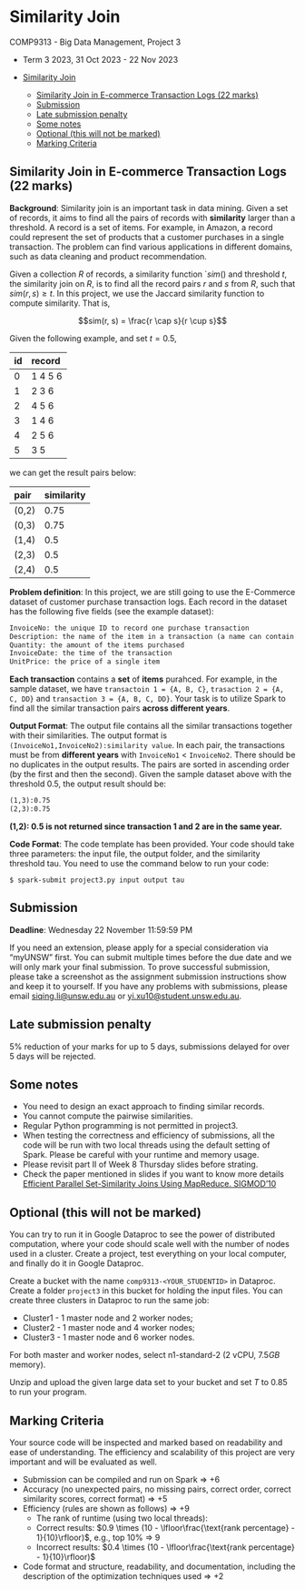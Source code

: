 # Similarity Join

COMP9313 - Big Data Management, Project 3
- Term 3 2023, 31 Oct 2023 - 22 Nov 2023

- [Similarity Join](#similarity-join)
  - [Similarity Join in E-commerce Transaction Logs (22 marks)](#similarity-join-in-e-commerce-transaction-logs-22-marks)
  - [Submission](#submission)
  - [Late submission penalty](#late-submission-penalty)
  - [Some notes](#some-notes)
  - [Optional (this will not be marked)](#optional-this-will-not-be-marked)
  - [Marking Criteria](#marking-criteria)


## Similarity Join in E-commerce Transaction Logs (22 marks)

**Background**: Similarity join is an important task in data mining. Given a set of records, it aims to find all the pairs of records with **similarity** larger than a threshold. A record is a set of items. For example, in Amazon, a record could represent the set of products that a customer purchases in a single transaction. The problem can find various applications in different domains, such as data cleaning and product recommendation. 

Given a collection $R$ of records, a similarity function `$sim()$ and threshold $t$, the similarity join on $R$, is to find all the record pairs $r$ and $s$ from $R$, such that $sim(r, s) \ge t$. In this project, we use the Jaccard similarity function to compute similarity. That is, 

~~~math
sim(r, s) = \frac{r \cap s}{r \cup s}
~~~

Given the following example, and set $t=0.5$, 

| id | record |
| :- | :----- |
|0|1 4 5 6|
|1|2 3 6|
|2|4 5 6|
|3|1 4 6|
|4|2 5 6|
|5|3 5|

we can get the result pairs below:

| pair | similarity |
| :--- | :--------- |
|(0,2)|0.75|
|(0,3)|0.75|
|(1,4)|0.5|
|(2,3)|0.5|
|(2,4)|0.5|

**Problem definition**: In this project, we are still going to use the E-Commerce dataset of customer purchase transaction logs. Each record in the dataset has the following five fields (see the example dataset): 

~~~txt
InvoiceNo: the unique ID to record one purchase transaction
Description: the name of the item in a transaction (a name can contain multiple characters)
Quantity: the amount of the items purchased
InvoiceDate: the time of the transaction
UnitPrice: the price of a single item
~~~

**Each transaction** contains a **set** of **items** purahced. For example, in the sample dataset, we have `transactoin 1 = {A, B, C}`, `trasaction 2 = {A, C, DD}` and `transaction 3 = {A, B, C, DD}`. Your task is to utilize Spark to find all the similar transaction pairs **across different years**. 

**Output Format**: The output file contains all the similar transactions together with their similarities. The output format is `(InvoiceNo1,InvoiceNo2):similarity value`. In each pair, the transactions must be from **different years** with `InvoiceNo1` $<$ `InvoiceNo2`. There should be no duplicates in the output results. The pairs are sorted in ascending order (by the first and then the second). Given the sample dataset above with the threshold $0.5$, the output result should be: 

~~~txt
(1,3):0.75
(2,3):0.75
~~~

**(1,2): 0.5 is not returned since transaction 1 and 2 are in the same year.**

**Code Format**: The code template has been provided. Your code should take three parameters: the input file, the output folder, and the similarity threshold tau. You need to use the command below to run your code: 

~~~console
$ spark-submit project3.py input output tau
~~~

## Submission

**Deadline**: Wednesday 22 November 11:59:59 PM

If you need an extension, please apply for a special consideration via “myUNSW” first. You can submit multiple times before the due date and we will only mark your final submission. To prove successful submission, please take a screenshot as the assignment submission instructions show and keep it to yourself. If you have any problems with submissions, please email siqing.li@unsw.edu.au or yi.xu10@student.unsw.edu.au. 

## Late submission penalty

5\% reduction of your marks for up to 5 days, submissions delayed for over 5 days will be rejected.

## Some notes

- You need to design an exact approach to finding similar records.
- You cannot compute the pairwise similarities.
- Regular Python programming is not permitted in project3.
- When testing the correctness and efficiency of submissions, all the code will be run with two local threads using the default setting of Spark. Please be careful with your runtime and memory usage.
- Please revisit part II of  Week 8 Thursday slides before strating. 
- Check the paper mentioned in slides if you want to know more details [Efficient Parallel Set-Similarity Joins Using MapReduce. SIGMOD’10](https://flamingo.ics.uci.edu/pub/sigmod10-vernica.pdf)

## Optional (this will not be marked)

You can try to run it in Google Dataproc to see the power of distributed computation, where your code should scale well with the number of nodes used in a cluster. Create a project, test everything on your local computer, and finally do it in Google Dataproc. 

Create a bucket with the name `comp9313-<YOUR_STUDENTID>` in Dataproc. Create a folder `project3` in this bucket for holding the input files. You can create three clusters in Dataproc to run the same job: 
- Cluster1 - 1 master node and 2 worker nodes;
- Cluster2 - 1 master node and 4 worker nodes;
- Cluster3 - 1 master node and 6 worker nodes.

For both master and worker nodes, select n1-standard-2 (2 vCPU, $7.5GB$ memory).

Unzip and upload the given large data set to your bucket and set $T$ to 0.85 to run your program.

## Marking Criteria

Your source code will be inspected and marked based on readability and ease of understanding. The efficiency and scalability of this project are very important and will be evaluated as well.

- Submission can be compiled and run on Spark => $+6$ 
- Accuracy (no unexpected pairs, no missing pairs, correct order, correct similarity scores, correct format) => $+5$
- Efficiency (rules are shown as follows) => $+9$ 
  - The rank of runtime (using two local threads): 
  - Correct results: $0.9 \times (10 - \lfloor\frac{\text{rank percentage} - 1}{10}\rfloor)$, e.g., top 10\% => $9$
  - Incorrect results: $0.4 \times (10 - \lfloor\frac{\text{rank percentage} - 1}{10}\rfloor)$
- Code format and structure, readability, and documentation, including the description of the optimization techniques used => $+2$
